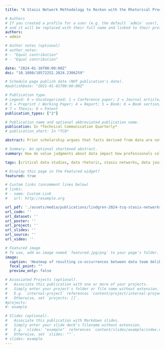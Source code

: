 ```yaml
---
title: "A Stasis Network Methodology to Reckon with the Rhetorical Process of Data: How a Data Team Qualified Meaning and Practices"

# Authors
# If you created a profile for a user (e.g. the default `admin` user), write the username (folder name) here 
# and it will be replaced with their full name and linked to their profile.
authors:
- admin

# Author notes (optional)
# author_notes:
# - "Equal contribution"
# - "Equal contribution"

date: "2024-01-16T00:00:00Z"
doi: "10.1080/10572252.2024.2306259"

# Schedule page publish date (NOT publication's date).
#publishDate: "2021-01-01T00:00:00Z"

# Publication type.
# Legend: 0 = Uncategorized; 1 = Conference paper; 2 = Journal article;
# 3 = Preprint / Working Paper; 4 = Report; 5 = Book; 6 = Book section;
# 7 = Thesis; 8 = Patent
publication_types: ["2"]

# Publication name and optional abbreviated publication name.
publication: In *Technical Communication Quarterly*
# publication_short: In *TCQ*

abstract: Prior scholarship argues that facts derived from data are not separate from their contexts and values. In this study of a data journalism team, I define and apply a sociotechnical network approach to stasis that maps their rhetorical actions with their quantitative work. The stasis network methodology identified how their process confronted competing definitions of metrics, which impacted their sense of what was significant and ethically possible, when developing the goals for their report.

# Summary. An optional shortened abstract.
summary: How do value judgments about data impact how professionals collect, process, analyze, and visualize data? I define and apply a stasis network methodology to study the rhetorical deliberations of a data journalism team.

tags: [critical data studies, data rhetoric, stasis networks, data journalism]

# Display this page in the Featured widget?
featured: true

# Custom links (uncomment lines below)
# links:
# - name: Custom Link
#   url: http://example.org

url_pdf: './assets/media/publications/lindgren-2024-tcq-stasis-networks.pdf'
url_code: ''
url_dataset: ''
url_poster: ''
url_project: ''
url_slides: ''
url_source: ''
url_video: ''

# Featured image
# To use, add an image named `featured.jpg/png` to your page's folder. 
image:
  caption: 'Heatmap of resulting co-occurrences between data team deliberation'
  focal_point: ""
  preview_only: false

# Associated Projects (optional).
#   Associate this publication with one or more of your projects.
#   Simply enter your project's folder or file name without extension.
#   E.g. `internal-project` references `content/project/internal-project/index.md`.
#   Otherwise, set `projects: []`.
#projects:
#- example

# Slides (optional).
#   Associate this publication with Markdown slides.
#   Simply enter your slide deck's filename without extension.
#   E.g. `slides: "example"` references `content/slides/example/index.md`.
#   Otherwise, set `slides: ""`.
# slides: example
---
```


